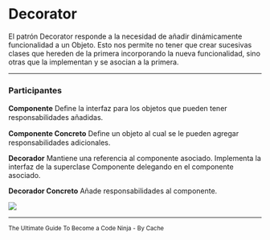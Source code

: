 <h1>
    Decorator
</h1>
<p>
    El patrón Decorator responde a la necesidad de añadir dinámicamente funcionalidad a un Objeto. Esto nos permite no tener que crear sucesivas clases que hereden de la primera incorporando la nueva funcionalidad, sino otras que la implementan y se asocian a la primera.
</p>
<hr>
<h3>
    Participantes
</h3>
<p>
    <strong>Componente</strong>
    Deﬁne la interfaz para los objetos que pueden tener responsabilidades añadidas.
</p>
<p>
    <strong>Componente Concreto</strong>
    Deﬁne un objeto al cual se le pueden agregar responsabilidades adicionales.
</p>
<p>
    <strong>Decorador</strong>
    Mantiene una referencia al componente asociado. Implementa la interfaz de la superclase Componente delegando en el componente asociado.
</p>
<p>
    <strong>Decorador Concreto</strong>
    Añade responsabilidades al componente.
</p>
<img src="https://upload.wikimedia.org/wikipedia/commons/thumb/e/e9/Decorator_UML_class_diagram.svg/960px-Decorator_UML_class_diagram.svg.png">

<hr>
<small>The Ultimate Guide To Become a Code Ninja - By Cache</small>
